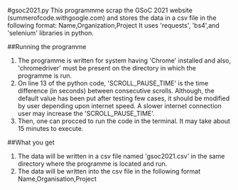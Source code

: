 #gsoc2021.py
This programmme scrap the GSoC 2021 website (summerofcode.withgoogle.com) and stores the data in a csv file in the following format: Name,Organization,Project
It uses 'requests', 'bs4',and 'selenium' libraries in python.

##Running the programme
1. The programme is written for system having 'Chrome' installed and also, 'chromedriver' must be present on the directory in which the programme is run.
2. On line 13 of the python code, 'SCROLL_PAUSE_TIME' is the time difference (in seconds) between consecutive scrolls. Although, the default value has been put after testing few cases, it should be modified by user depending upon internet speed. A slower internet connection user may increase the 'SCROLL_PAUSE_TIME'.
3. Then, one can procced to run the code in the terminal. It may take about 15 minutes to execute.

##What you get
1. The data will be written in a csv file named 'gsoc2021.csv' in the same directory where the programme is located and run.
2. The data will be written into the csv file in the following format
   Name,Organisation,Project
